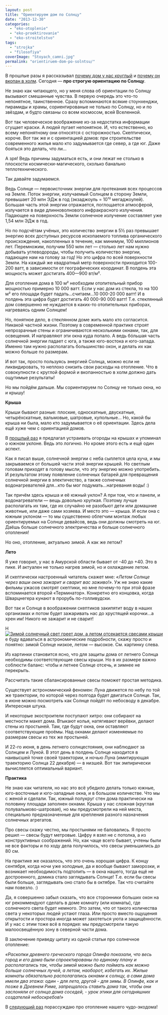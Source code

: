 ```yaml
---
layout: post
title: "Ориентируем дом по Солнцу"
date: "2013-12-30"
categories: 
  - "eko-otoplenie"
  - "eko-proektirovanie"
  - "eko-stroitelstvo"
tags: 
  - "strojka"
  - "filosofiya"
coverImage: "Stoyach_camni.jpg"
permalink: "orientiruem-dom-po-solntsu/"
---
```


В прошлые разы я рассказывал [почему дом у нас круглый](/?p=33) и [почему он вкопан в холм](/?p=32). Сегодня — **про строгую ориентацию по Солнцу**.

Не знаю как читающего, но у меня слова об ориентации по Солнцу вызывают смешанные чувства. В первую очередь это что-то непонятное, таинственное. Сразу вспоминаются всякие стоунхенджи, пирамиды и храмы, сориентированые не только по Солнцу, но и по звёздам, и будто связаны со всем космосом, всей Вселенной.

Вот так человеческое воображение из-за недостатка информации сгущает краски. А людей пугает непонятное. И, что естественно, ко всему непонятному они относятся с осторожностью. Скептически, короче. Вот так же и с ориентацией домов: при строительстве современного жилья мало кто задумывается где север, а где юг. Даже бояться это делать, что ли...

А зря! Ведь причины задуматься есть, и они лежат не столько в плоскости космически-магического, сколько банально теплотехнического.

Так давайте задумаемся.

Ведь Солнце — первоисточник энергии для протекания всех процессов на Земле. Поток энергии, излучаемый Солнцем в сторону Земли, превышает 20 млн ЭДж в год (экзаджоуль = 10¹² мегаджоулей). Большая часть этой энергии отражается, поглощается атмосферой, излучается в виде длинноволнового инфракрасного излучения. Падающее на поверхность Земли солнечное излучение составляет уже 1,54 млн ЭДж в год.

Но по подсчётам учёных, это количество энергии в 5½ раз превышает энергию всех доступных ресурсов ископаемого топлива органического происхождения, накопленных в течение, как минимум, 100 миллионов лет. Перемножим, получим 550 млн лет — столько лет нам нужно добывать углеводороды, чтобы получить количество энергии, падающее нам на голову за год! Но это цифра по всей поверхности Земли. На каждый же квадратный метр поверхности приходится 100-200 ватт, в зависимости от географических координат. В полдень эта мощность может достигать 400—900 вт/м².

Для отопления дома в 100 м² необходим отопительный прибор мощностью примерно 10 000 ватт. Если у нас дом из стекла, то на 100 м² его площади будет падать...считаем...10 000-20 000 ватт! И в полдень эта цифра будет достигать 40 000-90 000 ватт! Т.е. стеклянный дом совершенно не нуждается в каких-то отопительных приборах, нагреваясь одним Солнцем!

Но, понятное дело, в стеклянном доме жить мало кто согласится. Никакой частной жизни. Поэтому в современной практике строят непрозрачные стены и ограничиваются несколькими окнами, так, для освещения. И направляют эти окна куда попало. А ведь бóльшая часть солнечной энергии падает с юга, а также юго-востока и юго-запада. Именно там нужно располагать большинство окон, и делать их как можно больше по размерам.

И вот так, просто пользуясь энергией Солнца, можно если не ликвидировать, то неплохо снизить свои расходы на отопление. Что в совокупности с круглой формой и вкопанностью в холм должно дать ощутимые результаты!

Но мы пойдём дальше. Мы сориентируем по Солнцу не только окна, но и крышу!

**Крыша**

Крыши бывают разные: плоские, односкатные, двускатные, четырёхскатные, вальмовые, шатровые, купольные... Но, какой бы крыша ни была, мало кто задумывается о её ориентации. Здесь дела ещё хуже чем с ориентацией домов.

В [прошлый раз](/orientiruem-dom-po-solntsu/) я предлагал устраивать огороды на крышах и упоминал о южном уклоне. Ведь это логично. Но кроме этого есть и ещё один аспект.

Как я писал выше, солнечной энергии с неба сыплется цела куча, и мы закрываемся от большей части этой энергии крышей. Но светлым головам приходят в голову мысли, что эту энергию можно употребить. И результатом этому появление солнечных батарей для превращения солнечной энергии в электичество, а также солнечных водонагревателей для...кто бы мог подумать...нагревания воды! :)

Так причём здесь крыша и её южный уклон? А при том, что и панели, и водонагреватели — вещь довольно хрупкая. Поэтому лучше располагать их там, где их случайно не разобьют дети или домашние животные, или даже сами хозяева. И место это — крыша. И если она с южным уклоном — то мы существенно облегчим монтаж любых ориентируемых на Солнце девайсов, ведь они должны смотреть на юг. Даёшь больше солнечного электричества и больше солнечного отопления!

Но оно, отопление, актуально зимой. А как же летом?

**Лето**

Я уже говорил, у нас в Амурской области бывает от -40 до +40. Это в пике. И актуален не только нагрев зимой, но и охлаждение летом.

И скептически настроенный читатель скажет мне: _«Летом Солнце через ваши окна зажарит и сварит вас заживо!»_. Уж не знаю какие фильмы ужасов смотрят скептики, но мне почему-то при этой фразе вспоминается второй «Терминатор». Конкретно его концовка, когда Шварцнегера кунают в прорубь по-голливудски.

Вот так и Солнце в воображении скептиков закипятит воду в наших организмах и потом будет зажаривать нас до хрустящей корочки...а хрен им! Никого не зажарит и не сварит!

Н[![Зимой солнечный свет греет дом, а летом отсекается свесами крыши](/wp-content/uploads/2013/12/maloet-8a.jpg "Зимой солнечный свет греет дом, а летом отсекается свесами крыши")](/wp-content/uploads/2013/12/maloet-8a.jpg)е буду вдаваться в астрономические подробности, скажу просто и понятно: зимой Солнце низкое, летом — высокое. См. картинку слева.

Из картинки становится ясно, что для защиты дома от летнего Солнца необходимы соответствующие свесы крыши. Но в их размере важно соблюсти баланс: чтобы и летнее Солнце отсечь, и зимнее не перекрыть.

Рассчитать такие сбалансированные свесы поможет простая методика.

Существует астрономический феномен: Луна движется по небу по той же траектории, по которой через полгода будет двигаться Солнце. Так, в июне можно посмотреть как Солнце пойдёт по небосводу в декабре. Интересная штука.

И некоторые экостроители поступают хитро: они собирают на местности макет дома. Втыкают колья, натягивают верёвки, делают стены из простыней. Там, где будут окна, они оставляют соответствующие проёмы. Над окнами делают изменяемые по размерам свесы из тех же простыней.

И 22-го июня, в день летнего солнцестояния, они наблюдают за Солнцем и Луной. В этот день в полдень Солнце находится в наивысшей точке своей траектории, и ночью Луна (имитирующая траекторию Солнца 22 декабря) — в низшей. Вот так эмпирически вычисляется оптимальный вариант.

**Практика**

Не знаю как читателя, но нас это всё убедило делать только южные, юго-восточные и юго-западные окна, и в большом количестве. Что мы с женой и сделали. Так, южный полукруг стен дома практически на половину площади заполнен окнами. Крыша у нас сложная (круглая полувальмово-шатровая), но мы предусмотрели на ней места, специально предназначенные для крепления разного назначения солнечных агрегатов.

Про свесы скажу честно, мы простынями не баловались. Я просто решил — свесы будут метровые. Цифру я взял не с потолка, а из конструктивных соображений. Но, как чаще всего бывает, учтены были не все факторы и по ходу дела получилось, что свесы уменьшились до 80 см.

На практике же оказалось, что это очень хорошая цифра. К концу сентября, когда ночи уже холодные, да и вообще бывают заморозки, и возникает необходимость подтопить — в окна нашего, тогда ещё не достроенного, домика стало заглядывать Солнце! Т.е. если бы свесы были больше, заглядывать оно стало бы в октябре. Так что считайте нам повезло. :)

Да, я совершенно забыл сказать, что все сторонники больших окон на юг рекоммендуют сделать в доме комнату (или комнаты), где солнечного света будет немного. Это затем, что от такого количества света у некоторых людей устают глаза. Или просто вместо ощущения открытости и простора иногда может захотеться уюта и защищённости. И у нас с этим тоже всё в порядке: мы предусмотрели такую малоосвещённую зону в северной части дома.

В заключение приведу цитату из одной статьи про солнечное отопление:

_«Раскопки древнего греческого города Олинфа показали, что весь город и его дома были спроектированы по единому плану и располагались так, чтобы зимой можно было поймать как можно больше солнечных лучей, а летом, наоборот, избегать их. Жилые комнаты обязательно располагались окнами к солнцу, а сами дома имели два этажа: один - для лета, другой - для зимы. В Олинфе, как и позже в Древнем Риме, запрещалось ставить дома так, чтобы они заслоняли от солнца дома соседей, - урок этики для сегодняшних создателей небоскребов!»_

В [следующий раз](/?p=30) порассуждаю про отопление нашего чудо-экодома!
